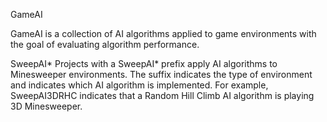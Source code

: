 GameAI

GameAI is a collection of AI algorithms applied to game environments with the goal of evaluating algorithm performance.

SweepAI*
Projects with a SweepAI* prefix apply AI algorithms to Minesweeper environments. The suffix indicates the type of environment and indicates which AI algorithm is implemented. For example, SweepAI3DRHC indicates that a Random Hill Climb AI algorithm is playing 3D Minesweeper.
